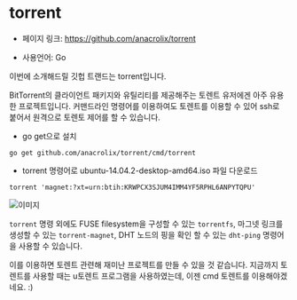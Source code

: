 torrent
==================================================
- 페이지 링크: https://github.com/anacrolix/torrent

- 사용언어: Go

이번에 소개해드릴 깃헙 트랜드는 torrent입니다.

BitTorrent의 클라이언트 패키지와 유틸리티를 제공해주는 토렌트 유저에겐 아주 유용한 프로젝트입니다.
커맨드라인 명령어를 이용하여도 토렌트를 이용할 수 있어 ssh로 붙어서 원격으로 토렌토 제어를 할 수 있습니다. 

- go get으로 설치 

```go get github.com/anacrolix/torrent/cmd/torrent```

- torrent 명령어로 ubuntu-14.04.2-desktop-amd64.iso 파일 다운로드 

```torrent 'magnet:?xt=urn:btih:KRWPCX3SJUM4IMM4YF5RPHL6ANPYTQPU'```

![이미지](img//009-15.png)

```torrent``` 명령 외에도 FUSE filesystem을 구성할 수 있는 ```torrentfs```, 마그넷 링크를 생성할 수 있는 ```torrent-magnet```, DHT 노드의 핑을 확인 할 수 있는 ```dht-ping``` 명령어을 사용할 수 있습니다. 

이를 이용하면 토렌트 관련해 재미난 프로젝트를 만들 수 있을 것 같습니다.
지금까지 토렌트를 사용할 때는 u토렌트 프로그램을 사용하였는데, 이젠 cmd 토렌트를 이용해야겠네요. :)